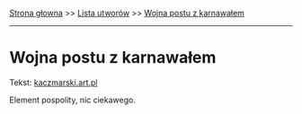 [Strona głowna](../index.md) >> [Lista utworów](../list.md) >> [Wojna postu z karnawałem](646.md)

---

# Wojna postu z karnawałem

Tekst: [kaczmarski.art.pl](https://www.kaczmarski.art.pl/tworczosc/wiersze/wojna-postu-z-karnawalem/)

Element pospolity, nic ciekawego.